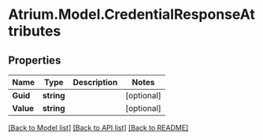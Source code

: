 # Atrium.Model.CredentialResponseAttributes
## Properties

Name | Type | Description | Notes
------------ | ------------- | ------------- | -------------
**Guid** | **string** |  | [optional] 
**Value** | **string** |  | [optional] 

[[Back to Model list]](../README.md#documentation-for-models) [[Back to API list]](../README.md#documentation-for-api-endpoints) [[Back to README]](../README.md)

